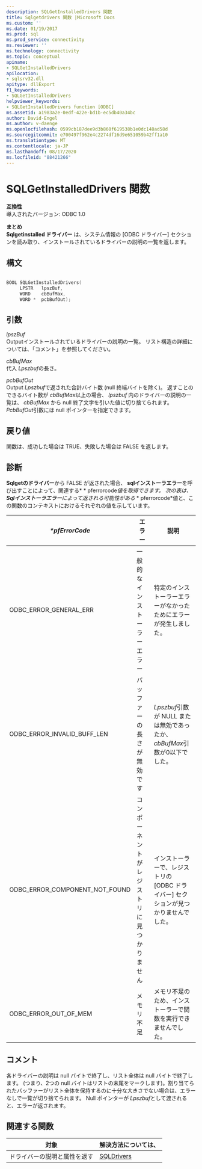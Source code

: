 ```yaml
---
description: SQLGetInstalledDrivers 関数
title: Sqlgetdrivers 関数 |Microsoft Docs
ms.custom: ''
ms.date: 01/19/2017
ms.prod: sql
ms.prod_service: connectivity
ms.reviewer: ''
ms.technology: connectivity
ms.topic: conceptual
apiname:
- SQLGetInstalledDrivers
apilocation:
- sqlsrv32.dll
apitype: dllExport
f1_keywords:
- SQLGetInstalledDrivers
helpviewer_keywords:
- SQLGetInstalledDrivers function [ODBC]
ms.assetid: a1983a2e-0edf-422e-bd1b-ec5db40a34bc
author: David-Engel
ms.author: v-daenge
ms.openlocfilehash: 0599cb187dee9d3b860f619538b1e0dc148ad58d
ms.sourcegitcommit: e700497f962e4c2274df16d9e651059b42ff1a10
ms.translationtype: MT
ms.contentlocale: ja-JP
ms.lasthandoff: 08/17/2020
ms.locfileid: "88421266"
---
```

# <a name="sqlgetinstalleddrivers-function"></a>SQLGetInstalledDrivers 関数
**互換性**  
 導入されたバージョン: ODBC 1.0  
  
 **まとめ**  
 **Sqlgetinstalled ドライバー** は、システム情報の [ODBC ドライバー] セクションを読み取り、インストールされているドライバーの説明の一覧を返します。  
  
## <a name="syntax"></a>構文  
  
```cpp  
  
BOOL SQLGetInstalledDrivers(  
     LPSTR   lpszBuf,  
     WORD    cbBufMax,  
     WORD *  pcbBufOut);  
```  
  
## <a name="arguments"></a>引数  
 *lpszBuf*  
 Outputインストールされているドライバーの説明の一覧。 リスト構造の詳細については、「コメント」を参照してください。  
  
 *cbBufMax*  
 代入 *Lpszbuf*の長さ。  
  
 *pcbBufOut*  
 Output *Lpszbuf*で返された合計バイト数 (null 終端バイトを除く)。 返すことのできるバイト数が *cbBufMax*以上の場合、 *lpszbuf* 内のドライバーの説明の一覧は、 *cbBufMax* から null 終了文字を引いた値に切り捨てられます。 *PcbBufOut*引数には null ポインターを指定できます。  
  
## <a name="returns"></a>戻り値  
 関数は、成功した場合は TRUE、失敗した場合は FALSE を返します。  
  
## <a name="diagnostics"></a>診断  
 **Sqlgetのドライバー**から FALSE が返された場合、 **sqlインストーラエラー**を呼び出すことによって、関連する* \* pferrorcode*値を取得できます。 次の表は、 **Sqlインストーラエラー**によって返される可能性がある* \* pferrorcode*値と、この関数のコンテキストにおけるそれぞれの値を示しています。  
  
|*\*pfErrorCode*|エラー|説明|  
|---------------------|-----------|-----------------|  
|ODBC_ERROR_GENERAL_ERR|一般的なインストーラーエラー|特定のインストーラーエラーがなかったためにエラーが発生しました。|  
|ODBC_ERROR_INVALID_BUFF_LEN|バッファーの長さが無効です|*Lpszbuf*引数が NULL または無効であったか、 *cbBufMax*引数が0以下でした。|  
|ODBC_ERROR_COMPONENT_NOT_FOUND|コンポーネントがレジストリに見つかりません|インストーラーで、レジストリの [ODBC ドライバー] セクションが見つかりませんでした。|  
|ODBC_ERROR_OUT_OF_MEM|メモリ不足|メモリ不足のため、インストーラーで関数を実行できませんでした。|  
  
## <a name="comments"></a>コメント  
 各ドライバーの説明は null バイトで終了し、リスト全体は null バイトで終了します。 (つまり、2つの null バイトはリストの末尾をマークします)。割り当てられたバッファーがリスト全体を保持するのに十分な大きさでない場合は、エラーなしで一覧が切り捨てられます。 Null ポインターが *Lpszbuf*として渡されると、エラーが返されます。  
  
## <a name="related-functions"></a>関連する関数  
  
|対象|解決方法については、|  
|---------------------------|---------|  
|ドライバーの説明と属性を返す|[SQLDrivers](../../../odbc/reference/syntax/sqldrivers-function.md)|
